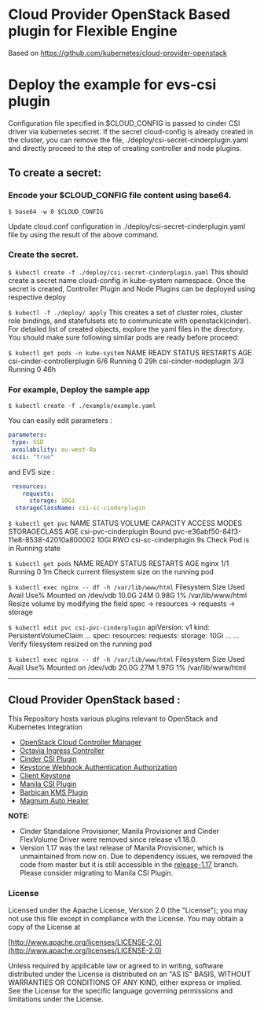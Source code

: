 # Cloud Provider OpenStack Based plugin for Flexible Engine

Based on https://github.com/kubernetes/cloud-provider-openstack

# Deploy the example for evs-csi plugin

Configuration file specified in $CLOUD_CONFIG is passed to cinder CSI driver via kubernetes secret. If the secret cloud-config is already created in the cluster, you can remove the file, ./deploy/csi-secret-cinderplugin.yaml and directly proceed to the step of creating controller and node plugins.

## To create a secret:

### Encode your $CLOUD_CONFIG file content using base64.

`$ base64 -w 0 $CLOUD_CONFIG`

Update cloud.conf configuration in ./deploy/csi-secret-cinderplugin.yaml file by using the result of the above command.

### Create the secret.

`$ kubectl create -f ./deploy/csi-secret-cinderplugin.yaml`
This should create a secret name cloud-config in kube-system namespace.
Once the secret is created, Controller Plugin and Node Plugins can be deployed using respective deploy

`$ kubectl -f ./deploy/ apply`
This creates a set of cluster roles, cluster role bindings, and statefulsets etc to communicate with openstack(cinder). For detailed list of created objects, explore the yaml files in the directory. You should make sure following similar pods are ready before proceed:

`$ kubectl get pods -n kube-system`
NAME                                READY   STATUS    RESTARTS   AGE
csi-cinder-controllerplugin         6/6     Running   0        29h
csi-cinder-nodeplugin               3/3     Running   0        46h


### For example, Deploy the sample app

`$ kubectl create -f ./example/example.yaml`

You can easily edit parameters :
```YAML
parameters:
 type: SSD
 availability: eu-west-0a
 scsi: "true"
```
and EVS size :
```YAML
 resources:
    requests:
      storage: 10Gi
  storageClassName: csi-sc-cinderplugin
```

`$ kubectl get pvc`
NAME                     STATUS    VOLUME                                     CAPACITY  ACCESS MODES   STORAGECLASS   AGE
csi-pvc-cinderplugin     Bound     pvc-e36abf50-84f3-11e8-8538-42010a800002   10Gi       RWO            csi-sc-cinderplugin     9s
Check Pod is in Running state

`$ kubectl get pods`
NAME                 READY     STATUS    RESTARTS   AGE
nginx                1/1       Running   0          1m
Check current filesystem size on the running pod

`$ kubectl exec nginx -- df -h /var/lib/www/html`
Filesystem      Size  Used Avail Use% Mounted on
/dev/vdb        10.0G   24M  0.98G   1% /var/lib/www/html
Resize volume by modifying the field spec -> resources -> requests -> storage

`$ kubectl edit pvc csi-pvc-cinderplugin`
apiVersion: v1
kind: PersistentVolumeClaim
...
spec:
  resources:
    requests:
      storage: 10Gi
  ...
...
Verify filesystem resized on the running pod

`$ kubectl exec nginx -- df -h /var/lib/www/html`
Filesystem      Size  Used Avail Use% Mounted on
/dev/vdb        20.0G   27M  1.97G   1% /var/lib/www/html

---

## Cloud Provider OpenStack based :

This Repository hosts various plugins relevant to OpenStack and Kubernetes Integration
* [OpenStack Cloud Controller Manager](/docs/openstack-cloud-controller-manager/using-openstack-cloud-controller-manager.md/)
* [Octavia Ingress Controller](/docs/octavia-ingress-controller/using-octavia-ingress-controller.md/)
* [Cinder CSI Plugin](/docs/cinder-csi-plugin/using-cinder-csi-plugin.md/)
* [Keystone Webhook Authentication Authorization](/docs/keystone-auth/using-keystone-webhook-authenticator-and-authorizer.md/)
* [Client Keystone](/docs/keystone-auth/using-client-keystone-auth.md/)
* [Manila CSI Plugin](/docs/manila-csi-plugin/using-manila-csi-plugin.md/)
* [Barbican KMS Plugin](/docs/barbican-kms-plugin/using-barbican-kms-plugin.md/)
* [Magnum Auto Healer](/docs/magnum-auto-healer/using-magnum-auto-healer.md/)

**NOTE:**
* Cinder Standalone Provisioner, Manila Provisioner and Cinder FlexVolume Driver were removed since release v1.18.0.
* Version 1.17 was the last release of Manila Provisioner, which is unmaintained from now on. Due to dependency issues, we removed the code from master but it is still accessible in the [release-1.17](https://github.com/kubernetes/cloud-provider-openstack/tree/release-1.17) branch. Please consider migrating to Manila CSI Plugin.

### License

Licensed under the Apache License, Version 2.0 (the "License");
you may not use this file except in compliance with the License.
You may obtain a copy of the License at

[http://www.apache.org/licenses/LICENSE-2.0](http://www.apache.org/licenses/LICENSE-2.0)

Unless required by applicable law or agreed to in writing, software
distributed under the License is distributed on an "AS IS" BASIS,
WITHOUT WARRANTIES OR CONDITIONS OF ANY KIND, either express or implied.
See the License for the specific language governing permissions and
limitations under the License.
